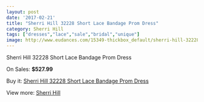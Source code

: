 ```yaml
---
layout: post
date: '2017-02-21'
title: "Sherri Hill 32228 Short Lace Bandage Prom Dress"
category: Sherri Hill
tags: ["dresses","lace","sale","bridal","unique"]
image: http://www.eudances.com/15349-thickbox_default/sherri-hill-32228-short-lace-bandage-prom-dress.jpg
---
```

Sherri Hill 32228 Short Lace Bandage Prom Dress

On Sales: **$527.99**
<a href="https://www.eudances.com/en/sherri-hill/4546-sherri-hill-32228-short-lace-bandage-prom-dress.html"><amp-img layout="responsive" width="600" height="600" src="//www.eudances.com/15349-thickbox_default/sherri-hill-32228-short-lace-bandage-prom-dress.jpg" alt="Sherri Hill 32228 Short Lace Bandage Prom Dress 0" /></a>
<a href="https://www.eudances.com/en/sherri-hill/4546-sherri-hill-32228-short-lace-bandage-prom-dress.html"><amp-img layout="responsive" width="600" height="600" src="//www.eudances.com/15352-thickbox_default/sherri-hill-32228-short-lace-bandage-prom-dress.jpg" alt="Sherri Hill 32228 Short Lace Bandage Prom Dress 1" /></a>
<a href="https://www.eudances.com/en/sherri-hill/4546-sherri-hill-32228-short-lace-bandage-prom-dress.html"><amp-img layout="responsive" width="600" height="600" src="//www.eudances.com/15351-thickbox_default/sherri-hill-32228-short-lace-bandage-prom-dress.jpg" alt="Sherri Hill 32228 Short Lace Bandage Prom Dress 2" /></a>
<a href="https://www.eudances.com/en/sherri-hill/4546-sherri-hill-32228-short-lace-bandage-prom-dress.html"><amp-img layout="responsive" width="600" height="600" src="//www.eudances.com/15350-thickbox_default/sherri-hill-32228-short-lace-bandage-prom-dress.jpg" alt="Sherri Hill 32228 Short Lace Bandage Prom Dress 3" /></a>

Buy it: [Sherri Hill 32228 Short Lace Bandage Prom Dress](https://www.eudances.com/en/sherri-hill/4546-sherri-hill-32228-short-lace-bandage-prom-dress.html "Sherri Hill 32228 Short Lace Bandage Prom Dress")

View more: [Sherri Hill](https://www.eudances.com/en/80-Sherri-Hill "Sherri Hill")